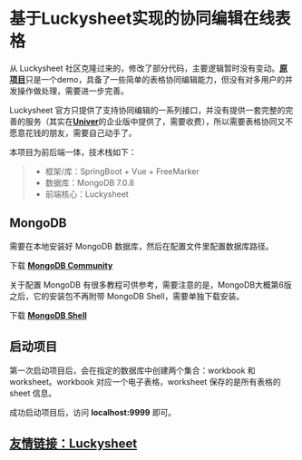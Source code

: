 # 基于Luckysheet实现的协同编辑在线表格

从 Luckysheet 社区克隆过来的，修改了部分代码，主要逻辑暂时没有变动。[**原项目**](https://github.com/DilemmaVi/ecsheet)只是一个demo，具备了一些简单的表格协同编辑能力，但没有对多用户的并发操作做处理，需要进一步完善。

Luckysheet 官方只提供了支持协同编辑的一系列接口，并没有提供一套完整的完善的服务（其实在[**Univer**](https://univer.ai/zh-cn/guides/introduction/)的企业版中提供了，需要收费），所以需要表格协同又不愿意花钱的朋友，需要自己动手了。

本项目为前后端一体，技术栈如下：

> * 框架/库：SpringBoot + Vue + FreeMarker
> * 数据库：MongoDB 7.0.8
> * 前端核心：Luckysheet

## MongoDB

需要在本地安装好 MongoDB 数据库，然后在配置文件里配置数据库路径。

下载 [**MongoDB Community**](https://www.mongodb.com/docs/manual/administration/install-community/#std-label-install-mdb-community-edition)

关于配置 MongoDB 有很多教程可供参考，需要注意的是，MongoDB大概第6版之后，它的安装包不再附带 MongoDB Shell，需要单独下载安装。

下载 [**MongoDB Shell**](https://www.mongodb.com/try/download/shell)

## 启动项目

第一次启动项目后，会在指定的数据库中创建两个集合：workbook 和 worksheet。workbook 对应一个电子表格，worksheet 保存的是所有表格的 sheet 信息。

成功启动项目后，访问 **localhost:9999** 即可。

## [友情链接：Luckysheet](https://github.com/mengshukeji/Luckysheet)

